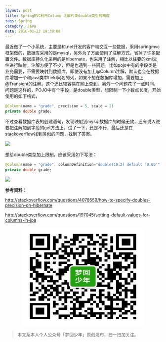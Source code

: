 ```yaml
---
layout: post
title: SpringMVC利用Column 注解约束double类型的精度
tags: Spring
category: Java
date: 2016-01-23 19:39:08
---
```


最近做了一个小系统，主要是和.net开发的客户端交互一些数据，采用springmvc框架做的，数据库采用的是mysql，另外为了方面使用了注解方式，省掉了许多配置文件。数据库持久化采用的是hibernate，也采用了注解，相比以往要的xml文件进行映射，注解方便了不少，但是也遇到一些问题。比如pojo中有的字段类是业务需要，不需要映射到数据库，即使没有加上@Column注解，默认也会在数据库增加一个和java类中field同名的列，如果不想在数据库增加，需要加上@Transient的注解。这个还比较容易在网上查到。另外一个问题花了一点时间，问题是这样的，POJO中有个字段，是double类型，想限制一下小数点长度，开始使用的如下格式，

```java
@Column(name = "grade", precision = 5, scale = 2)
private double grade;
```

不过查看数据库表的创建语句，发现映射到mysql数据库的时候无效，还有说人说要把注解加到字段的get方法上，试了一下，还是不行，最后还是在stackoverflow找到类似的问题，找到了答案。

![](http://www.tcxurun.cn/wp-content/uploads/2013/08/1-300x143.jpg)

 想给double类型加上限制，应该采用如下写法：

```java
@Column(name = "grade", columnDefinition="double(10,2) default '0.00'"
private double grade;
```

![](http://www.tcxurun.cn/wp-content/uploads/2013/08/2-300x161.jpg)

**参考资料：**

http://stackoverflow.com/questions/4078559/how-to-specify-doubles-precision-on-hibernate

http://stackoverflow.com/questions/197045/setting-default-values-for-columns-in-jpa

<div align="center">
<img src="assets/img/qrcode-logo.png" width="400" height="320" />
</div>

> 本文系本人个人公众号「梦回少年」原创发布，扫一扫加关注。